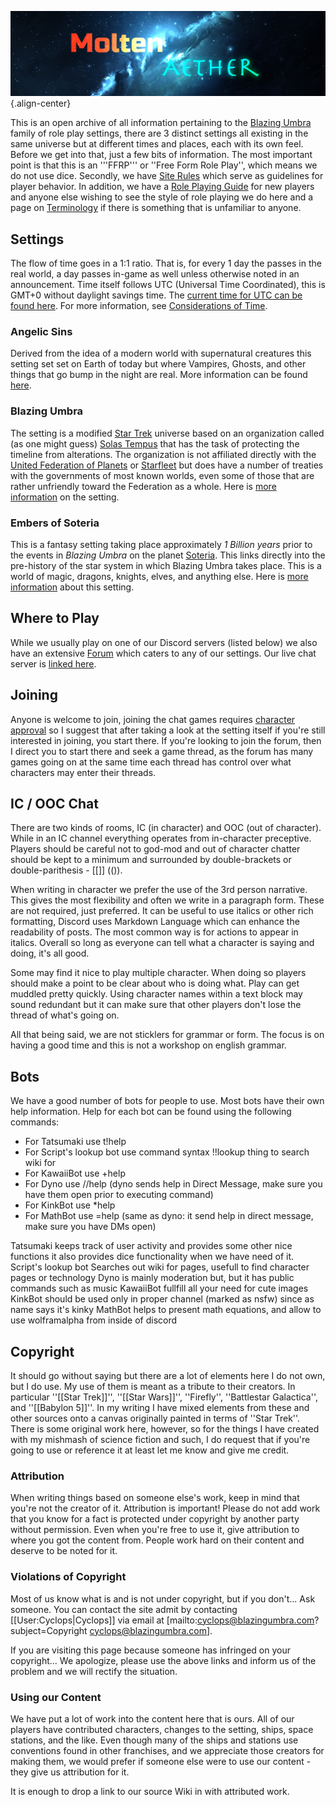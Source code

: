 <!-- TITLE: Home -->
<!-- SUBTITLE: Central page for the Molten Aether DB -->
![Forum Logo Large](/uploads/logos/forum-logo-large.png "Forum Logo Large"){.align-center}

This is an open archive of all information pertaining to the [Blazing Umbra](blazing-umbra) family of role play settings, there are 3 distinct settings all existing in the same universe but at different times and places, each with its own feel.  Before we get into that, just a few bits of information.  The most important point is that this is an '''FFRP''' or ''Free Form Role Play'', which means we do not use dice.  Secondly, we have [Site Rules](rules) which serve as guidelines for player behavior.  In addition, we have a [Role Playing Guide](rp-guide) for new players and anyone else wishing to see the style of role playing we do here and a page on [Terminology](terms) if there is something that is unfamiliar to anyone.

## Settings
The flow of time goes in a 1:1 ratio.  That is, for every 1 day the passes in the real world, a day passes in-game as well unless otherwise noted in an announcement.  Time itself follows UTC (Universal Time Coordinated), this is GMT+0 without daylight savings time.  The [current time for UTC can be found here](https://www.timeanddate.com/worldclock/timezone/utc).  For more information, see [Considerations of Time](considerations-of-time).

### Angelic Sins
Derived from the idea of a modern world with supernatural creatures this setting set set on Earth of today but where Vampires, Ghosts, and other things that go bump in the night are real.  More information can be found [here](angelic-sins).

### Blazing Umbra
The setting is a modified [Star Trek](star-trek) universe based on an organization called (as one might guess) [Solas Tempus](solas-tempus) that has the task of protecting the timeline from alterations.  The organization is not affiliated directly with the [United Federation of Planets](ufp) or [Starfleet](starfleet) but does have a number of treaties with the governments of most known worlds, even some of those that are rather unfriendly toward the Federation as a whole.  Here is [more information](blazing-umbra) on the setting.

### Embers of Soteria
This is a fantasy setting taking place approximately _1 Billion years_ prior to the events in _Blazing Umbra_ on the planet [Soteria](soteria).  This links directly into the pre-history of the star system in which Blazing Umbra takes place.  This is a world of magic, dragons, knights, elves, and anything else.  Here is [more information](embers-of-soteria) about this setting.

## Where to Play
While we usually play on one of our Discord servers (listed below) we also have an extensive [Forum](https://forum.moltenaether.com) which caters to any of our settings.  Our live chat server is [linked here](https://discordapp.com/invite/7KU4KpD).

## Joining
Anyone is welcome to join, joining the chat games requires [character approval](character-approval) so I suggest that after taking a look at the setting itself if you're still interested in joining, you start there.  If you're looking to join the forum, then I direct you to start there and seek a game thread, as the forum has many games going on at the same time each thread has control over what characters may enter their threads.

## IC / OOC Chat
There are two kinds of rooms, IC (in character) and OOC (out of character). While in an IC channel everything operates from in-character preceptive. Players should be careful not to god-mod and out of character chatter should be kept to a minimum and surrounded by double-brackets or double-parithesis - [[]] (()).

When writing in character we prefer the use of the 3rd person narrative. This gives the most flexibility and often we write in a paragraph form. These are not required, just preferred. It can be useful to use italics or other rich formatting, Discord uses Markdown Language which can enhance the readability of posts. The most common way is for actions to appear in italics. Overall so long as everyone can tell what a character is saying and doing, it's all good.

Some may find it nice to play multiple character.  When doing so players should make a point to be clear about who is doing what.  Play can get muddled pretty quickly. Using character names within a text block may sound redundant but it can make sure that other players don't lose the thread of what's going on.

All that being said, we are not sticklers for grammar or form.  The focus is on having a good time and this is not a workshop on english grammar.

## Bots
We have a good number of bots for people to use. Most bots have their own help information.  Help for each bot can be found using the following commands:
* For Tatsumaki use t!help
* For Script's lookup bot use command syntax !!lookup thing to search wiki for
* For KawaiiBot use +help
* For Dyno use //help (dyno sends help in Direct Message, make sure you have them open prior to executing command)
* For KinkBot use *help
* For MathBot use =help (same as dyno: it send help in direct message, make sure you have DMs open)

Tatsumaki keeps track of user activity and provides some other nice functions it also provides dice functionality when we have need of it.
Script's lookup bot Searches out wiki for pages, usefull to find character pages or technology
Dyno is mainly moderation but, but it has public commands such as music
KawaiiBot fullfill all your need for cute images
KinkBot should be used only in proper channel (marked as nsfw) since as name says it's kinky
MathBot helps to present math equations, and allow to use wolframalpha from inside of discord

## Copyright
It should go without saying but there are a lot of elements here I do not own, but I do use.  My use of them is meant as a tribute to their creators.  In particular ''[[Star Trek]]'', ''[[Star Wars]]'', ''Firefly'', ''Battlestar Galactica'', and ''[[Babylon 5]]''.  In my writing I have mixed elements from these and other sources onto a canvas originally painted in terms of ''Star Trek''.  There is some original work here, however, so for the things I have created with my mishmash of science fiction and such, I do request that if you're going to use or reference it at least let me know and give me credit.

### Attribution
When writing things based on someone else's work, keep in mind that you're not the creator of it.  Attribution is important!  Please do not add work that you know for a fact is protected under copyright by another party without permission.  Even when you're free to use it, give attribution to where you got the content from.  People work hard on their content and deserve to be noted for it.

### Violations of Copyright
Most of us know what is and is not under copyright, but if you don't...  Ask someone.  You can contact the site admit by contacting [[User:Cyclops|Cyclops]] via email at [mailto:cyclops@blazingumbra.com?subject=Copyright cyclops@blazingumbra.com].

If you are visiting this page because someone has infringed on your copyright...  We apologize, please use the above links and inform us of the problem and we will rectify the situation.

### Using our Content
We have put a lot of work into the content here that is ours.  All of our players have contributed characters, changes to the setting, ships, space stations, and the like.  Even though many of the ships and stations use conventions found in other franchises, and we appreciate those creators for making them, we would prefer if someone else were to use our content - they give us attribution for it.

It is enough to drop a link to our source Wiki in with attributed work.